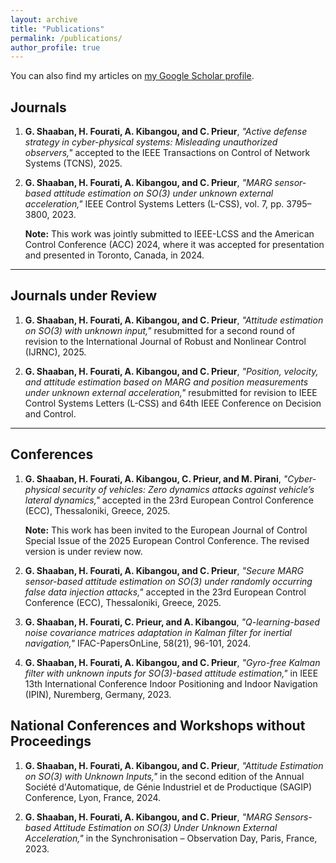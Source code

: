 ```yaml
---
layout: archive
title: "Publications"
permalink: /publications/
author_profile: true
---
```


<div class="wordwrap">You can also find my articles on <a href="{{site.author.googlescholar}}" target="_blank">my Google Scholar profile</a>.</div>


## Journals

1. **G. Shaaban, H. Fourati, A. Kibangou, and C. Prieur**, *"Active defense strategy in cyber-physical systems: Misleading unauthorized observers,"* accepted to the IEEE Transactions on Control of Network Systems (TCNS), 2025.

2. **G. Shaaban, H. Fourati, A. Kibangou, and C. Prieur**, *"MARG sensor-based attitude estimation on SO(3) under unknown external acceleration,"* IEEE Control Systems Letters (L-CSS), vol. 7, pp. 3795–3800, 2023.  

   **Note:** This work was jointly submitted to IEEE-LCSS and the American Control Conference (ACC) 2024, where it was accepted for presentation and presented in Toronto, Canada, in 2024.

---

## Journals under Review

1. **G. Shaaban, H. Fourati, A. Kibangou, and C. Prieur**, *"Attitude estimation on SO(3) with unknown input,"* resubmitted for a second round of revision to the International Journal of Robust and Nonlinear Control (IJRNC), 2025.

2. **G. Shaaban, H. Fourati, A. Kibangou, and C. Prieur**, *"Position, velocity, and attitude estimation based on MARG and position measurements under unknown external acceleration,"* resubmitted for revision to IEEE Control Systems Letters (L-CSS) and 64th IEEE Conference on Decision and Control.

---

## Conferences

1. **G. Shaaban, H. Fourati, A. Kibangou, C. Prieur, and M. Pirani**, *"Cyber-physical security of vehicles: Zero dynamics attacks against vehicle’s lateral dynamics,"* accepted in the 23rd European Control Conference (ECC), Thessaloniki, Greece, 2025.

   **Note:** This work has been invited to the European Journal of Control Special Issue of the 2025 European Control Conference. The revised version is under review now.

2. **G. Shaaban, H. Fourati, A. Kibangou, and C. Prieur**, *"Secure MARG sensor-based attitude estimation on SO(3) under randomly occurring false data injection attacks,"* accepted in the 23rd European Control Conference (ECC), Thessaloniki, Greece, 2025.  

3. **G. Shaaban, H. Fourati, C. Prieur, and A. Kibangou**, *"Q-learning-based noise covariance matrices adaptation in Kalman filter for inertial navigation,"* IFAC-PapersOnLine, 58(21), 96-101, 2024.

4. **G. Shaaban, H. Fourati, A. Kibangou, and C. Prieur**, *"Gyro-free Kalman filter with unknown inputs for SO(3)-based attitude estimation,"* in IEEE 13th International Conference Indoor Positioning and Indoor Navigation (IPIN), Nuremberg, Germany, 2023.


## National Conferences and Workshops without Proceedings

1. **G. Shaaban, H. Fourati, A. Kibangou, and C. Prieur**, *"Attitude Estimation on SO(3) with Unknown Inputs,"* in the second edition of the Annual Société d'Automatique, de Génie Industriel et de Productique (SAGIP) Conference, Lyon, France, 2024.

2. **G. Shaaban, H. Fourati, A. Kibangou, and C. Prieur**, *"MARG Sensors-based Attitude Estimation on SO(3) Under Unknown External Acceleration,"* in the Synchronisation – Observation Day, Paris, France, 2023.
